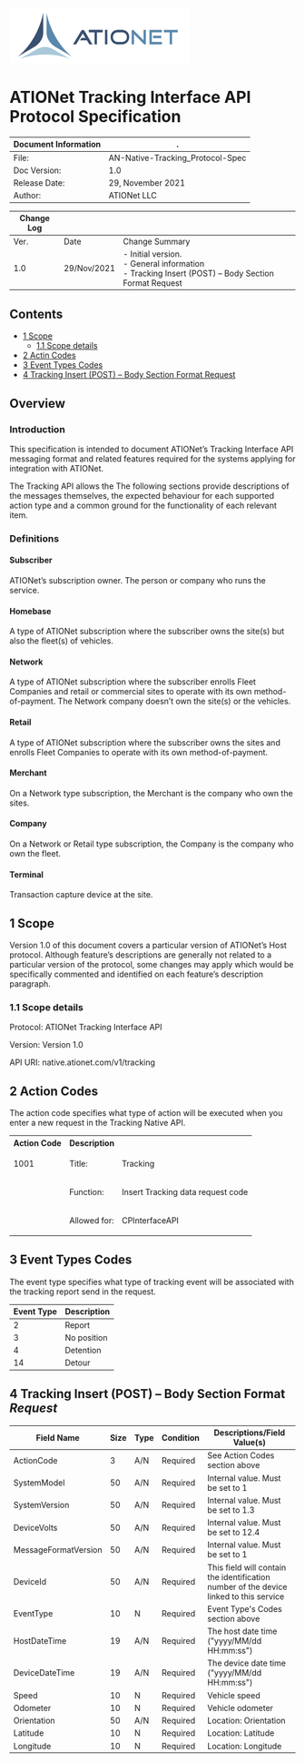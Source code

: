 ![ationetlogo](Content/Images/ATIOnetLogo_250x70.png)
# ATIONet Tracking Interface API Protocol Specification

|Document Information|.|
|--- |--- |
|File:|AN-Native-Tracking_Protocol-Spec|
|Doc Version:|1.0|
|Release Date:|29, November 2021|
|Author:|ATIONet LLC|

|Change Log|||
|--- |--- |--- |
|Ver.|Date|Change Summary|
|1.0|29/Nov/2021|- Initial version. <br> - General information <br> - Tracking Insert (POST) – Body Section Format Request|

## Contents

- [1 Scope](#1-scope)
	- [1.1 Scope details](#11-scope-details)
- [2 Actin Codes](#2-Action-Codes)
- [3 Event Types Codes](#3-Event-Types-Codes)
- [4 Tracking Insert (POST) – Body Section Format Request](#4-Tracking-Insert-POST--Body-Section-Format-Request)

## Overview

### Introduction

This specification is intended to document ATIONet’s Tracking Interface
API messaging format and related features required for the systems
applying for integration with ATIONet.

The Tracking API allows the The following sections provide descriptions
of the messages themselves, the expected behaviour for each supported
action type and a common ground for the functionality of each relevant
item.

### Definitions

#### Subscriber
ATIONet’s subscription owner. The person or company who
runs the service.

#### Homebase
A type of ATIONet subscription where the subscriber owns
the site(s) but also the fleet(s) of vehicles.

#### Network
A type of ATIONet subscription where the subscriber enrolls
Fleet Companies and retail or commercial sites to operate with its own
method-of-payment. The Network company doesn’t own the site(s) or the
vehicles.

#### Retail
A type of ATIONet subscription where the subscriber owns the
sites and enrolls Fleet Companies to operate with its own
method-of-payment.

#### Merchant
On a Network type subscription, the Merchant is the
company who own the sites.

#### Company
On a Network or Retail type subscription, the Company is
the company who own the fleet.

#### Terminal
Transaction capture device at the site.

## 1 Scope

Version 1.0 of this document covers a particular version of ATIONet’s
Host protocol. Although feature’s descriptions are generally not related
to a particular version of the protocol, some changes may apply which
would be specifically commented and identified on each feature’s
description paragraph.

### 1.1 Scope details

Protocol: ATIONet Tracking Interface API

Version: Version 1.0

API URI: native.ationet.com/v1/tracking

## 2 Action Codes

The action code specifies what type of action will be executed when you enter a new request in the Tracking Native API.

<table>
	<tr valign="top">
		<th align="left">
			Action Code
		</th>
		<th colspan="2" align="left">
			Description
		</th>
	</tr>
	<tr valign="top">
		<td rowspan="3">
			<p>1001</p>
		</td>
		<td>
			<p>Title:</p>
		</td>
		<td>
			<p>Tracking</p>
		</td>
	</tr>
	<tr valign="top">
		<td>
			<p>Function:</p>
		</td>
		<td>
			<p>Insert Tracking data request code</p>
		</td>
	</tr>
	<tr valign="top">
		<td>
			<p>Allowed for:</p>
		</td>
		<td>
			<p>CPInterfaceAPI</p>
		</td>
	</tr>
	
</table>

## 3 Event Types Codes

The event type specifies what type of tracking event will be associated with the tracking report send in the request.

|Event Type|Description|
|--- |--- 
|2|Report|
|3|No position|
|4|Detention|
|14|Detour|

## 4 Tracking Insert (POST) – Body Section Format *Request*

|Field Name|Size|Type|Condition|Descriptions/Field Value(s)|
|--- |--- |--- |--- |---
|ActionCode|3|A/N|Required|See Action Codes section above|
|SystemModel|50|A/N|Required|Internal value. Must be set to 1|
|SystemVersion|50|A/N|Required|Internal value. Must be set to 1.3|
|DeviceVolts|50|A/N|Required|Internal value. Must be set to 12.4|
|MessageFormatVersion|50|A/N|Required|Internal value. Must be set to 1|
|DeviceId|50|A/N|Required|This field will contain the identification number of the device linked to this service|
|EventType|10|N|Required|Event Type's Codes section above|
|HostDateTime|19|A/N|Required|The host date time ("yyyy/MM/dd HH:mm:ss")|
|DeviceDateTime|19|A/N|Required|The device date time ("yyyy/MM/dd HH:mm:ss")|
|Speed|10|N|Required|Vehicle speed|
|Odometer|10|N|Required|Vehicle odometer|
|Orientation|50|A/N|Required|Location: Orientation|
|Latitude|10|N|Required|Location: Latitude|
|Longitude|10|N|Required|Location: Longitude|
